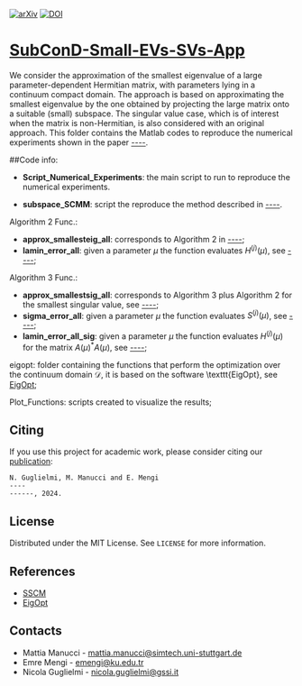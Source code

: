 [![arXiv][arxiv-shield]][arxiv-url]
[![DOI][doi-shield]][doi-url]

# [SubConD-Small-EVs-SVs-App][arxiv-url]

We consider the approximation of the smallest eigenvalue of a large parameter-dependent Hermitian matrix, with parameters lying in a continuum compact domain. The approach is based on approximating the smallest
eigenvalue by the one obtained by projecting the large matrix onto a suitable (small) subspace. The singular value case, which is of interest when the matrix is non-Hermitian, is also considered with an original approach. This folder contains the Matlab codes to reproduce the numerical experiments shown in the paper [----][arxiv-url].

##Code info:

* **Script\_Numerical\_Experiments**: the main script to run to reproduce the numerical experiments.

* **subspace\_SCMM**: script the reproduce the method described in [----][Ref1].

Algorithm 2 Func.:

* **approx\_smallesteig\_all**: corresponds to Algorithm 2 in [----][arxiv-url];
* **lamin\_error\_all**: given a parameter $\mu$ the function evaluates $H^{(j)}(\mu)$, see  [----][arxiv-url]; 


Algorithm 3 Func.:

* **approx\_smallestsig\_all**: corresponds to Algorithm 3 plus Algorithm 2 for the smallest singular value, see [----][arxiv-url];
* **sigma\_error\_all**: given a parameter $\mu$ the function evaluates $S^{(j)}(\mu)$, see [----][arxiv-url]; 
* **lamin\_error_all\_sig**: given a parameter $\mu$ the function evaluates $H^{(j)}(\mu)$ for the matrix $A(\mu)^{*}A(\mu)$, see [----][arxiv-url];


eigopt: folder containing the functions that perform the optimization over the continuum domain $\mathcal{D}$, it is based on the software \texttt{EigOpt}, see [EigOpt][Ref2];

Plot_Functions: scripts created to visualize the results;


## Citing
If you use this project for academic work, please consider citing our
[publication][arxiv-url]:

    N. Guglielmi, M. Manucci and E. Mengi
    ----
    ------, 2024.
    
## License
Distributed under the MIT License. See `LICENSE` for more information.

## References

* [SSCM][Ref1]
* [EigOpt][Ref2]

## Contacts

* Mattia Manucci - [mattia.manucci@simtech.uni-stuttgart.de](mattia.manucci@simtech.uni-stuttgart.de)
* Emre Mengi - [emengi@ku.edu.tr](emengi@ku.edu.tr)
* Nicola Guglielmi - [nicola.guglielmi@gssi.it](nicola.guglielmi@gssi.it)



[doi-shield]: https://img.shields.io/badge/DOI-10.5281%20%2F%20zenodo.8335231-blue.svg?style=for-the-badge
[doi-url]:------
[arxiv-shield]: https://img.shields.io/badge/arXiv-2204.13474-b31b1b.svg?style=for-the-badge
[arxiv-url]:------

[Ref1]: https://doi.org/10.1137/15M101718
[Ref2]: https://doi.org/10.1137/130933472
